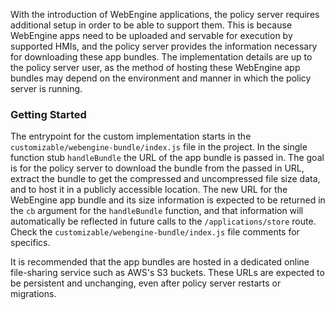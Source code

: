 With the introduction of WebEngine applications, the policy server requires additional setup in order to be able to support them. This is because WebEngine apps need to be uploaded and servable for execution by supported HMIs, and the policy server provides the information necessary for downloading these app bundles. The implementation details are up to the policy server user, as the method of hosting these WebEngine app bundles may depend on the environment and manner in which the policy server is running. 

### Getting Started
The entrypoint for the custom implementation starts in the `customizable/webengine-bundle/index.js` file in the project. In the single function stub `handleBundle` the URL of the app bundle is passed in. The goal is for the policy server to download the bundle from the passed in URL, extract the bundle to get the compressed and uncompressed file size data, and to host it in a publicly accessible location. The new URL for the WebEngine app bundle and its size information is expected to be returned in the `cb` argument for the `handleBundle` function, and that information will automatically be reflected in future calls to the `/applications/store` route. Check the `customizable/webengine-bundle/index.js` file comments for specifics.

It is recommended that the app bundles are hosted in a dedicated online file-sharing service such as AWS's S3 buckets. These URLs are expected to be persistent and unchanging, even after policy server restarts or migrations. 
